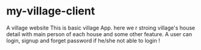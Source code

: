 # my-village-client
A village website
This is basic village App. here we r stroing village's house detail with main person of each house and some other feature. A user can login, signup and forget password if he/she not able to login !
